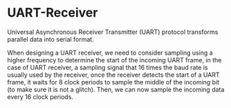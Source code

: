 # UART-Receiver

Universal Asynchronous Receiver Transmitter (UART) protocol transforms parallel data into serial format.

When designing a UART receiver, we need to consider sampling using a higher frequency to determine the start of the incoming UART frame, in the case of UART receiver, a sampling signal that 16 times the baud rate is usually used by the receiver, once the receiver detects the start of a UART frame, it waits for 8 clock periods to sample the middle of the incoming bit (to make sure it is not a glitch). Then, we can now sample the incoming data every 16 clock periods.

